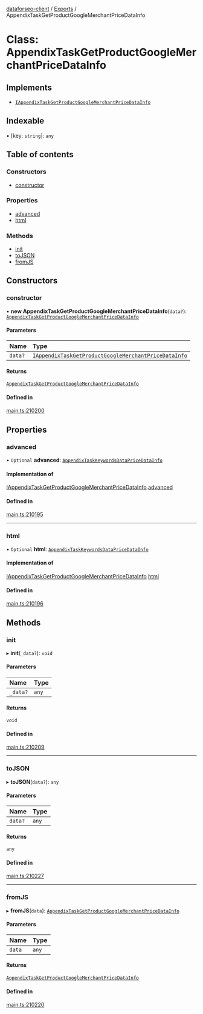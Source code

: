 [dataforseo-client](../README.md) / [Exports](../modules.md) / AppendixTaskGetProductGoogleMerchantPriceDataInfo

# Class: AppendixTaskGetProductGoogleMerchantPriceDataInfo

## Implements

- [`IAppendixTaskGetProductGoogleMerchantPriceDataInfo`](../interfaces/IAppendixTaskGetProductGoogleMerchantPriceDataInfo.md)

## Indexable

▪ [key: `string`]: `any`

## Table of contents

### Constructors

- [constructor](AppendixTaskGetProductGoogleMerchantPriceDataInfo.md#constructor)

### Properties

- [advanced](AppendixTaskGetProductGoogleMerchantPriceDataInfo.md#advanced)
- [html](AppendixTaskGetProductGoogleMerchantPriceDataInfo.md#html)

### Methods

- [init](AppendixTaskGetProductGoogleMerchantPriceDataInfo.md#init)
- [toJSON](AppendixTaskGetProductGoogleMerchantPriceDataInfo.md#tojson)
- [fromJS](AppendixTaskGetProductGoogleMerchantPriceDataInfo.md#fromjs)

## Constructors

### constructor

• **new AppendixTaskGetProductGoogleMerchantPriceDataInfo**(`data?`): [`AppendixTaskGetProductGoogleMerchantPriceDataInfo`](AppendixTaskGetProductGoogleMerchantPriceDataInfo.md)

#### Parameters

| Name | Type |
| :------ | :------ |
| `data?` | [`IAppendixTaskGetProductGoogleMerchantPriceDataInfo`](../interfaces/IAppendixTaskGetProductGoogleMerchantPriceDataInfo.md) |

#### Returns

[`AppendixTaskGetProductGoogleMerchantPriceDataInfo`](AppendixTaskGetProductGoogleMerchantPriceDataInfo.md)

#### Defined in

[main.ts:210200](https://github.com/dataforseo/TypeScriptClient/blob/7ca1aa4/main.ts#L210200)

## Properties

### advanced

• `Optional` **advanced**: [`AppendixTaskKeywordsDataPriceDataInfo`](AppendixTaskKeywordsDataPriceDataInfo.md)

#### Implementation of

[IAppendixTaskGetProductGoogleMerchantPriceDataInfo](../interfaces/IAppendixTaskGetProductGoogleMerchantPriceDataInfo.md).[advanced](../interfaces/IAppendixTaskGetProductGoogleMerchantPriceDataInfo.md#advanced)

#### Defined in

[main.ts:210195](https://github.com/dataforseo/TypeScriptClient/blob/7ca1aa4/main.ts#L210195)

___

### html

• `Optional` **html**: [`AppendixTaskKeywordsDataPriceDataInfo`](AppendixTaskKeywordsDataPriceDataInfo.md)

#### Implementation of

[IAppendixTaskGetProductGoogleMerchantPriceDataInfo](../interfaces/IAppendixTaskGetProductGoogleMerchantPriceDataInfo.md).[html](../interfaces/IAppendixTaskGetProductGoogleMerchantPriceDataInfo.md#html)

#### Defined in

[main.ts:210196](https://github.com/dataforseo/TypeScriptClient/blob/7ca1aa4/main.ts#L210196)

## Methods

### init

▸ **init**(`_data?`): `void`

#### Parameters

| Name | Type |
| :------ | :------ |
| `_data?` | `any` |

#### Returns

`void`

#### Defined in

[main.ts:210209](https://github.com/dataforseo/TypeScriptClient/blob/7ca1aa4/main.ts#L210209)

___

### toJSON

▸ **toJSON**(`data?`): `any`

#### Parameters

| Name | Type |
| :------ | :------ |
| `data?` | `any` |

#### Returns

`any`

#### Defined in

[main.ts:210227](https://github.com/dataforseo/TypeScriptClient/blob/7ca1aa4/main.ts#L210227)

___

### fromJS

▸ **fromJS**(`data`): [`AppendixTaskGetProductGoogleMerchantPriceDataInfo`](AppendixTaskGetProductGoogleMerchantPriceDataInfo.md)

#### Parameters

| Name | Type |
| :------ | :------ |
| `data` | `any` |

#### Returns

[`AppendixTaskGetProductGoogleMerchantPriceDataInfo`](AppendixTaskGetProductGoogleMerchantPriceDataInfo.md)

#### Defined in

[main.ts:210220](https://github.com/dataforseo/TypeScriptClient/blob/7ca1aa4/main.ts#L210220)
